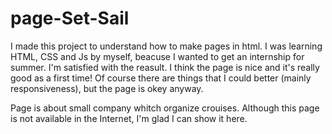 # page-Set-Sail

I made this project to understand how to make pages in html. I was learning HTML, CSS and Js by myself, beacuse I wanted to get an internship for summer.
I'm satisfied with the reasult. I think the page is nice and it's really good as a first time! Of course there are things that I could better (mainly responsiveness),
but the page is okey anyway.

Page is about small company whitch organize crouises. Although this page is not available in the Internet, I'm glad I can show it here.
